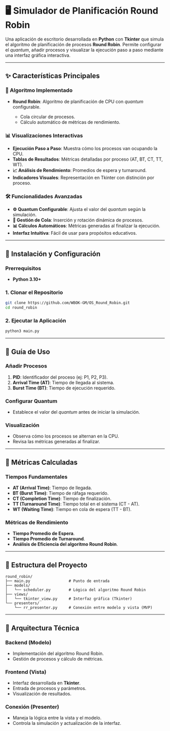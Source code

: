 # 🖥️ Simulador de Planificación Round Robin

Una aplicación de escritorio desarrollada en **Python** con **Tkinter** que simula el algoritmo de planificación de procesos **Round Robin**.
Permite configurar el *quantum*, añadir procesos y visualizar la ejecución paso a paso mediante una interfaz gráfica interactiva.

---

## ✨ Características Principales

### 🎯 Algoritmo Implementado

* **Round Robin**: Algoritmo de planificación de CPU con *quantum* configurable.

  * Cola circular de procesos.
  * Cálculo automático de métricas de rendimiento.

### 📊 Visualizaciones Interactivas

* **Ejecución Paso a Paso**: Muestra cómo los procesos van ocupando la CPU.
* **Tablas de Resultados**: Métricas detalladas por proceso (AT, BT, CT, TT, WT).
* **📈 Análisis de Rendimiento**: Promedios de espera y turnaround.
* **Indicadores Visuales**: Representación en Tkinter con distinción por proceso.

### 🛠️ Funcionalidades Avanzadas

* **⚙️ Quantum Configurable**: Ajusta el valor del *quantum* según la simulación.
* **🔄 Gestión de Cola**: Inserción y rotación dinámica de procesos.
* **📊 Cálculos Automáticos**: Métricas generadas al finalizar la ejecución.
* **Interfaz Intuitiva**: Fácil de usar para propósitos educativos.

---

## 🚀 Instalación y Configuración

### Prerrequisitos

* **Python 3.10+**

### 1. Clonar el Repositorio

```bash
git clone https://github.com/WBOK-GM/OS_Round_Robin.git  
cd round_robin
```

### 2. Ejecutar la Aplicación

```bash
python3 main.py
```

---

## 📖 Guía de Uso

### Añadir Procesos

1. **PID**: Identificador del proceso (ej: P1, P2, P3).
2. **Arrival Time (AT)**: Tiempo de llegada al sistema.
3. **Burst Time (BT)**: Tiempo de ejecución requerido.

### Configurar Quantum

* Establece el valor del *quantum* antes de iniciar la simulación.

### Visualización

* Observa cómo los procesos se alternan en la CPU.
* Revisa las métricas generadas al finalizar.

---

## 🧮 Métricas Calculadas

### Tiempos Fundamentales

* **AT (Arrival Time)**: Tiempo de llegada.
* **BT (Burst Time)**: Tiempo de ráfaga requerido.
* **CT (Completion Time)**: Tiempo de finalización.
* **TT (Turnaround Time)**: Tiempo total en el sistema (CT - AT).
* **WT (Waiting Time)**: Tiempo en cola de espera (TT - BT).

### Métricas de Rendimiento

* **Tiempo Promedio de Espera**.
* **Tiempo Promedio de Turnaround**.
* **Análisis de Eficiencia del algoritmo Round Robin**.

---

## 📁 Estructura del Proyecto

```
round_robin/
├── main.py                 # Punto de entrada
├── models/
│   └── scheduler.py        # Lógica del algoritmo Round Robin
├── views/
│   └── tkinter_view.py     # Interfaz gráfica (Tkinter)
└── presenters/
    └── rr_presenter.py     # Conexión entre modelo y vista (MVP)
```

---

## 🔧 Arquitectura Técnica

### Backend (Modelo)

* Implementación del algoritmo Round Robin.
* Gestión de procesos y cálculo de métricas.

### Frontend (Vista)

* Interfaz desarrollada en **Tkinter**.
* Entrada de procesos y parámetros.
* Visualización de resultados.

### Conexión (Presenter)

* Maneja la lógica entre la vista y el modelo.
* Controla la simulación y actualización de la interfaz.

